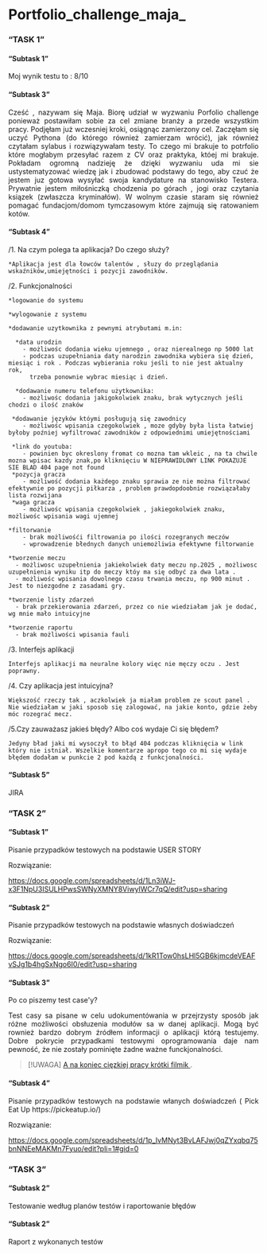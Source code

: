 # Portfolio_challenge_maja_

### “TASK 1”

#### “Subtask 1”
<p align="justify"> Moj wynik testu to : 8/10 </p>

#### “Subtask 3”
<p align="justify"> Cześć , nazywam się Maja. Biorę udział w  wyzwaniu Porfolio challenge ponieważ postawiłam sobie za cel zmiane branży a przede wszystkim pracy. Podjęłam już wczesniej kroki, osiągnąc zamierzony cel. Zaczęłam się uczyć  Pythona (do którego również zamierzam wrócić), jak również czytałam sylabus i rozwiązywałam testy. To czego mi brakuje to  potrfolio które mogłabym przesyłać razem z CV oraz praktyka, któej mi brakuje. Pokładam ogromną nadzieję że dzięki wyzwaniu uda mi sie ustystematyzować wiedzę jak i zbudować podstawy do tego, aby czuć że jestem juz gotowa wysyłać swoja kandydature na stanowisko Testera. Prywatnie jestem miłośniczką chodzenia po górach , jogi oraz czytania ksiązek (zwłaszcza kryminałów). W wolnym czasie staram się również pomagać fundacjom/domom tymczasowym które zajmują się ratowaniem kotów. </p>

#### “Subtask 4”
<p align="justify">
/1. Na czym polega ta aplikacja? Do czego służy?

    *Aplikacja jest dla łowców talentów , słuzy do przeglądania wskaźników,umiejętności i pozycji zawodników.

/2. Funkcjonalności

    *logowanie do systemu
  
    *wylogowanie z systemu
  
    *dodawanie uzytkownika z pewnymi atrybutami m.in: 
  
      *data urodzin 
        - możliwośc dodania wieku ujemnego , oraz nierealnego np 5000 lat
        - podczas uzupełniania daty narodzin zawodnika wybiera się dzień, miesiąc i rok . Podczas wybierania roku jeśli to nie jest aktualny rok, 
          trzeba ponownie wybrac miesiąc i dzień.
  
      *dodawanie numeru telefonu użytkownika:
        - możliwośc dodania jakigokolwiek znaku, brak wytycznych jeśli chodzi o ilość znaków
  
     *dodawanie języków któymi posługują się zawodnicy
        - możliwośc wpisania czegokolwiek , moze gdyby była lista łatwiej byłoby poźniej wyfiltrować zawodników z odpowiednimi umiejętnościami
  
     *link do youtuba:
        - powinien byc okreslony fromat co mozna tam wkleic , na ta chwile mozna wpisac kazdy znak,po kliknięciu W NIEPRAWIDLOWY LINK POKAZUJE SIE BLAD 404 page not found
     *pozycja gracza
        - możliwość dodania każdego znaku sprawia ze nie można filtrować efektywnie po pozycji piłkarza , problem prawdopdoobnie rozwiązałaby lista rozwijana
     *waga gracza
        - możliwośc wpisania czegokolwiek , jakiegokolwiek znaku, możliwośc wpisania wagi ujemnej 
  
    *filtorwanie
        - brak możliwośći filtrowania po ilości rozegranych meczów
        - wprowadzenie błednych danych uniemożliwia efektywne filtorwanie 
  
    *tworzenie meczu
      - możliwosc uzupełnienia jakiekolwiek daty meczu np.2025 , możliwosc uzupełnienia wyniku itp do meczy któy ma się odbyć za dwa lata .
      - możliwośc wpisania dowolnego czasu trwania meczu, np 900 minut . Jest to niezgodne z zasadami gry.
  
    *tworzenie listy zdarzeń
      - brak przekierowania zdarzeń, przez co nie wiedziałam jak je dodać, wg mnie mało intuicyjne
  
    *tworzenie raportu
      - brak możliwości wpisania fauli
 
/3. Interfejs aplikacji
  
    Interfejs aplikacji ma neuralne kolory więc nie męczy oczu . Jest poprawny.
  
/4. Czy aplikacja jest intuicyjna?
  
    Większość rzeczy tak , aczkolwiek ja miałam problem ze scout panel . Nie wiedziałam w jaki sposob się zalogować, na jakie konto, gdzie żeby móc rozegrać mecz.
  
/5.Czy zauważasz jakieś błędy? Albo coś wydaje Ci się błędem?
  
    Jedyny bład jaki mi wysoczył to błąd 404 podczas kliknięcia w link który nie istniał. Wszelkie komentarze apropo tego co mi się wydaje błędem dodałam w punkcie 2 pod każdą z funkcjonalności.
    
  
  </p>
  
  #### “Subtask 5”
  JIRA





### “TASK 2”  


#### “Subtask 1”
<p align="justify"> Pisanie przypadków testowych na podstawie USER STORY </p>
Rozwiązanie:  

https://docs.google.com/spreadsheets/d/1Ln3iWJ-x3F1NpU3ISULHPwsSWNyXMNY8ViwyIWCr7qQ/edit?usp=sharing

#### “Subtask 2”
<p align="justify"> Pisanie przypadków testowych na podstawie własnych doświadczeń </p>
Rozwiązanie:  

https://docs.google.com/spreadsheets/d/1kR1Tow0hsLHl5GB6kjmcdeVEAFvSJg1b4hgSxNgo6I0/edit?usp=sharing

#### “Subtask 3”
<p align="justify">Po co piszemy test case'y? </p>

<p align="justify">
Test casy sa pisane w celu udokumentówania w przejrzysty sposób jak różne możliwości obsłuzenia modułów sa w danej aplikacji. 
Mogą być rownież bardzo dobrym źródłem informacji o aplikacji którą testujemy.
Dobre pokrycie przypadkami testowymi oprogramowania daje nam pewność, że nie zostały pominięte żadne ważne funckjonalności.  
</p>  

> [!UWAGA]
> [A na koniec cięzkiej pracy krótki filmik  ](https://youtu.be/OO3FANjwKHY).  


#### “Subtask 4”
<p align="justify">Pisanie przypadków testowych na podstawie włanych doświadczeń ( Pick Eat Up https://pickeatup.io/) </p>
Rozwiązanie:  


https://docs.google.com/spreadsheets/d/1p_IvMNyt3BvLAFJwj0qZYxqbq75bnNNEeMAKMn7Fyuo/edit?pli=1#gid=0




### “TASK 3”  
#### “Subtask 2”
<p align="justify"> Testowanie według planów testów i raportowanie błędów </p>

#### “Subtask 2”
<p align="justify"> Raport z wykonanych testów </p>














